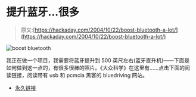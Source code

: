 # 提升蓝牙…很多

> 原文:[https://hackaday.com/2004/10/22/boost-bluetooth-a-lot/](https://hackaday.com/2004/10/22/boost-bluetooth-a-lot/)

![boost bluetooth](../Images/1ec55e81a3f3a63c53d8369f8992259f.png)

我正在做一个项目，我需要将蓝牙提升到 500 英尺左右(蓝牙直升机)——下面是如何做到这一点的，有很多很棒的照片。《大众科学》在这里有……点击下面的阅读链接，阅读带有 usb 和 pcmcia 黑客的 bluedriving 网站。

*   [永久链接](http://www.bluedriving.com/linksys-mod.htm)